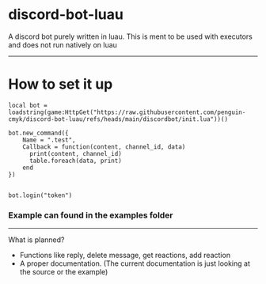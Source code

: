 # discord-bot-luau
A discord bot purely written in luau. This is ment to be used with executors and does not run natively on luau

--------------------------------------------------------------------------------------------------------------------------------------------------------
# How to set it up
```luau
local bot = loadstring(game:HttpGet("https://raw.githubusercontent.com/penguin-cmyk/discord-bot-luau/refs/heads/main/discordbot/init.lua"))()

bot.new_command({
    Name = ".test",
    Callback = function(content, channel_id, data)
      print(content, channel_id)
      table.foreach(data, print)
    end 
})


bot.login("token")
```
### Example can found in the examples folder
--------------------------------------------------------------------------------------------------------------------------------------------------------

What is planned?
- Functions like reply, delete message, get reactions, add reaction
- A proper documentation. (The current documentation is just looking at the source or the example)
